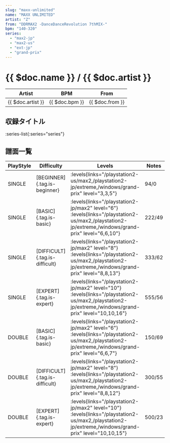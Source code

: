 ```yaml
---
slug: "maxx-unlimited"
name: "MAXX UNLIMITED"
artist: "Z"
from: "DDRMAX2 -DanceDanceRevolution 7thMIX-"
bpm: "140-320"
series:
  - "max2-jp"
  - "max2-us"
  - "ext-jp"
  - "grand-prix"
---
```


# {{ $doc.name }} / {{ $doc.artist }}

|Artist|BPM|From|
|------|---|----|
|{{ $doc.artist }}|{{ $doc.bpm }}|{{ $doc.from }}|

## 収録タイトル

:series-list{:series="series"}

## 譜面一覧

|PlayStyle|Difficulty|Levels|Notes|Movie|
|---------|----------|------|-----|-----|
|SINGLE|[BEGINNER]{.tag.is-beginner}| :levels{links="/playstation2-us/max2,/playstation2-jp/extreme,/windows/grand-prix" level="3,3,5"}|94/0||
|SINGLE|[BASIC]{.tag.is-basic}|<div class="field is-grouped is-grouped-multiline"> :levels{links="/playstation2-jp/max2" level="6"} :levels{links="/playstation2-us/max2,/playstation2-jp/extreme,/windows/grand-prix" level="6,6,10"}</div>|222/49||
|SINGLE|[DIFFICULT]{.tag.is-difficult}|<div class="field is-grouped is-grouped-multiline"> :levels{links="/playstation2-jp/max2" level="8"} :levels{links="/playstation2-us/max2,/playstation2-jp/extreme,/windows/grand-prix" level="8,8,13"}</div>|333/62||
|SINGLE|[EXPERT]{.tag.is-expert}|<div class="field is-grouped is-grouped-multiline"> :levels{links="/playstation2-jp/max2" level="10"} :levels{links="/playstation2-us/max2,/playstation2-jp/extreme,/windows/grand-prix" level="10,10,16"}</div>|555/56||
|DOUBLE|[BASIC]{.tag.is-basic}|<div class="field is-grouped is-grouped-multiline"> :levels{links="/playstation2-jp/max2" level="6"} :levels{links="/playstation2-us/max2,/playstation2-jp/extreme,/windows/grand-prix" level="6,6,7"}</div>|150/69||
|DOUBLE|[DIFFICULT]{.tag.is-difficult}|<div class="field is-grouped is-grouped-multiline"> :levels{links="/playstation2-jp/max2" level="8"} :levels{links="/playstation2-us/max2,/playstation2-jp/extreme,/windows/grand-prix" level="8,8,12"}</div>|300/55||
|DOUBLE|[EXPERT]{.tag.is-expert}|<div class="field is-grouped is-grouped-multiline"> :levels{links="/playstation2-jp/max2" level="10"} :levels{links="/playstation2-us/max2,/playstation2-jp/extreme,/windows/grand-prix" level="10,10,15"}</div>|500/23||
